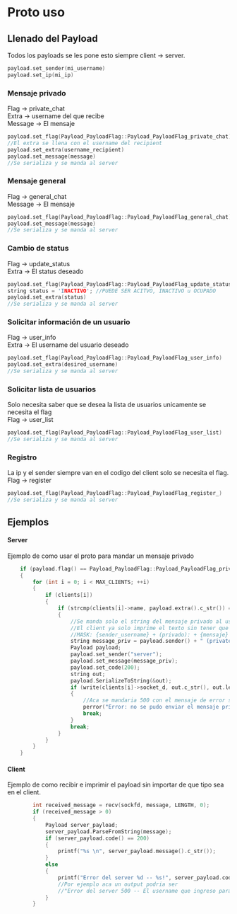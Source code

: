 # Proto uso

## Llenado del Payload

Todos los payloads se les pone esto siempre client -> server.<br>
``` c++
payload.set_sender(mi_username)
payload.set_ip(mi_ip)
```

### Mensaje privado
Flag -> private_chat<br>
Extra -> username del que recibe<br>
Message -> El mensaje<br>
``` c++
payload.set_flag(Payload_PayloadFlag::Payload_PayloadFlag_private_chat)
//El extra se llena con el username del recipient
payload.set_extra(username_recipient)
payload.set_message(message)
//Se serializa y se manda al server
```

### Mensaje general
Flag -> general_chat<br>
Message -> El mensaje<br>
``` c++
payload.set_flag(Payload_PayloadFlag::Payload_PayloadFlag_general_chat)
payload.set_message(message)
//Se serializa y se manda al server
```

### Cambio de status
Flag -> update_status<br>
Extra -> El status deseado<br>
``` c++
payload.set_flag(Payload_PayloadFlag::Payload_PayloadFlag_update_status)
string status = 'INACTIVO'; //PUEDE SER ACITVO, INACTIVO u OCUPADO
payload.set_extra(status)
//Se serializa y se manda al server
```

### Solicitar información de un usuario
Flag -> user_info<br>
Extra -> El username del usuario deseado<br>
``` c++
payload.set_flag(Payload_PayloadFlag::Payload_PayloadFlag_user_info)
payload.set_extra(desired_username)
//Se serializa y se manda al server
```

### Solicitar lista de usuarios
Solo necesita saber que se desea la lista de usuarios unicamente se necesita el flag<br>
Flag -> user_list<br>
``` c++
payload.set_flag(Payload_PayloadFlag::Payload_PayloadFlag_user_list)
//Se serializa y se manda al server
```

### Registro
La ip y el sender siempre van en el codigo del client solo se necesita el flag.<br>
Flag -> register<br>
``` c++
payload.set_flag(Payload_PayloadFlag::Payload_PayloadFlag_register_)
//Se serializa y se manda al server
```

## Ejemplos
#### Server
Ejemplo de como usar el proto para mandar un mensaje privado<br>
``` c++
    if (payload.flag() == Payload_PayloadFlag::Payload_PayloadFlag_private_chat)
    {
        for (int i = 0; i < MAX_CLIENTS; ++i)
        {
            if (clients[i])
            {
                if (strcmp(clients[i]->name, payload.extra().c_str()) == 0)
                {
                    //Se manda solo el string del mensaje privado al username destinado
                    //El client ya solo imprime el texto sin tener que pensar que respuesta es
                    //MASK: {sender_username} + (privado): + {mensaje}
                    string message_priv = payload.sender() + " (private): " + payload.message();
                    Payload payload;
                    payload.set_sender("server");
                    payload.set_message(message_priv);
                    payload.set_code(200);
                    string out;
                    payload.SerializeToString(&out);
                    if (write(clients[i]->socket_d, out.c_str(), out.length()) < 0)
                    {
                        //Aca se mandaria 500 con el mensaje de error solo como ejemplo
                        perror("Error: no se pudo enviar el mensaje privado");
                        break;
                    }
                    break;
                }
            }
        }
    }
```

#### Client
Ejemplo de como recibir e imprimir el payload sin importar de que tipo sea en el client.<br>
``` c++
        int received_message = recv(sockfd, message, LENGTH, 0);
        if (received_message > 0)
        {
            Payload server_payload;
            server_payload.ParseFromString(message);
            if (server_payload.code() == 200)
            {
                printf("%s \n", server_payload.message().c_str());
            }
            else
            {
                printf("Error del server %d -- %s!", server_payload.code(), server_payload.message().c_str())
                //Por ejemplo aca un output podria ser
                //"Error del server 500 -- El username que ingreso para mandarle un mensaje privado no existe."
            }
        }
````